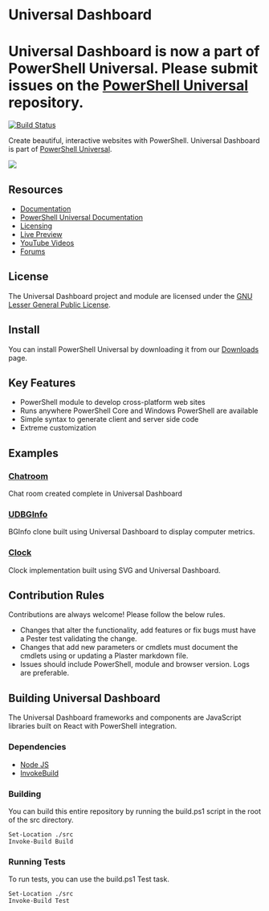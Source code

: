 # Universal Dashboard

# Universal Dashboard is now a part of PowerShell Universal. Please submit issues on the [PowerShell Universal](https://github.com/ironmansoftware/powershell-universal) repository.

[![Build Status](https://dev.azure.com/ironmansoftware/universal-dashboard/_apis/build/status/ironmansoftware.universal-dashboard?branchName=master)](https://dev.azure.com/ironmansoftware/universal-dashboard/_build/latest?definitionId=1&branchName=master)

Create beautiful, interactive websites with PowerShell. Universal Dashboard is part of [PowerShell Universal](https://ironmansoftware.com/powershell-universal/).

![](/images/splash.png)

## Resources

- [Documentation](https://docs.universaldashboard.io) 
- [PowerShell Universal Documentation](https://docs.ironmansoftware.com)
- [Licensing](https://ironmansoftware.com/product/powershell-universal/) 
- [Live Preview](https://poshud.com/) 
- [YouTube Videos](https://www.youtube.com/playlist?list=PL-0mHH7DlSiSZ4ozleNTUSXNkF6dlySVz) 
- [Forums](https://forums.universaldashboard.io/) 

## License 

The Universal Dashboard project and module are licensed under the [GNU Lesser General Public License](https://www.gnu.org/licenses/lgpl-3.0.en.html). 

## Install

You can install PowerShell Universal by downloading it from our [Downloads](https://ironmansoftware.com/downloads/) page. 

## Key Features

- PowerShell module to develop cross-platform web sites
- Runs anywhere PowerShell Core and Windows PowerShell are available 
- Simple syntax to generate client and server side code
- Extreme customization 


## Examples

### [Chatroom](https://github.com/ironmansoftware/ud-chatroom)

Chat room created complete in Universal Dashboard

### [UDBGInfo](https://github.com/ironmansoftware/ud-bginfo)

BGInfo clone built using Universal Dashboard to display computer metrics. 

### [Clock](https://github.com/ironmansoftware/ud-clock)

Clock implementation built using SVG and Universal Dashboard. 

## Contribution Rules

Contributions are always welcome! Please follow the below rules. 

- Changes that alter the functionality, add features or fix bugs must have a Pester test validating the change. 
- Changes that add new parameters or cmdlets must document the cmdlets using or updating a Plaster markdown file. 
- Issues should include PowerShell, module and browser version. Logs are preferable. 

## Building Universal Dashboard

The Universal Dashboard frameworks and components are JavaScript libraries built on React with PowerShell integration.

### Dependencies

- [Node JS](https://nodejs.org/en/)
- [InvokeBuild](https://www.powershellgallery.com/packages/InvokeBuild)

### Building 

You can build this entire repository by running the build.ps1 script in the root of the src directory.

```
Set-Location ./src
Invoke-Build Build
```

### Running Tests

To run tests, you can use the build.ps1 Test task.

```
Set-Location ./src
Invoke-Build Test
```
